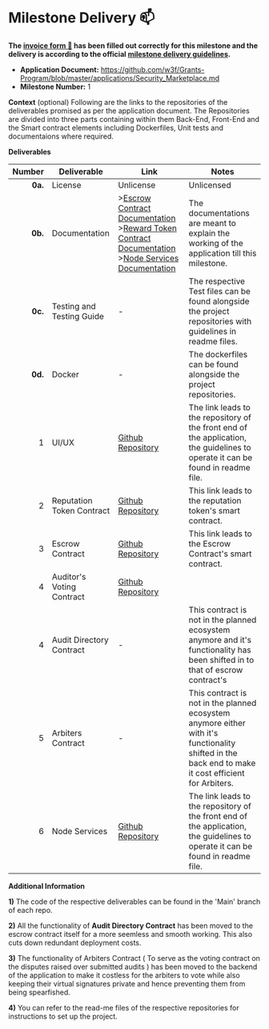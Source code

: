 # Milestone Delivery :mailbox:

**The [invoice form :pencil:](https://docs.google.com/forms/d/e/1FAIpQLSfmNYaoCgrxyhzgoKQ0ynQvnNRoTmgApz9NrMp-hd8mhIiO0A/viewform) has been filled out correctly for this milestone and the delivery is according to the official [milestone delivery guidelines](https://github.com/w3f/Grants-Program/blob/master/docs/Support%20Docs/milestone-deliverables-guidelines.md).**  

* **Application Document:** https://github.com/w3f/Grants-Program/blob/master/applications/Security_Marketplace.md
* **Milestone Number:** 1

**Context** (optional)
Following are the links to the repositories of the deliverables promised as per the application document. The Repositories are divided into three parts containing within them Back-End, Front-End and the Smart contract elements including Dockerfiles, Unit tests and documentaions where required.

**Deliverables**

| Number | Deliverable | Link | Notes |
| -----: | ----------- | ----- | ------- |
| **0a.** | License | Unlicense | Unlicensed |
| **0b.** | Documentation | >[Escrow Contract Documentation](https://github.com/ParthChaudhary31/Security_Marketplace_Smartcontract/blob/main/escrow/Escrow%20Doc.pdf) >[Reward Token Contract Documentation](https://github.com/ParthChaudhary31/Security_Marketplace_Smartcontract/blob/main/reward_token/Reward%20Token.pdf) >[Node Services Documentation](https://github.com/ParthChaudhary31/Security_Marketplace_Backend/blob/main/AuditBazaarBackendArchitecture.docx) | The documentations are meant to explain the working of the application till this milestone. |
| **0c.** | Testing and Testing Guide | - | The respective Test files can be found alongside the project repositories with guidelines in readme files. |
| **0d.** | Docker | - | The dockerfiles can be found alongside the project repositories.  |
| 1 | UI/UX | [Github Repository](https://github.com/ParthChaudhary31/Security_Marketplace_Frontend) | The link leads to the repository of the front end of the application, the guidelines to operate it can be found in readme file. |
| 2 | Reputation Token Contract | [Github Repository](https://github.com/ParthChaudhary31/Security_Marketplace_Smartcontract) | This link leads to the reputation token's smart contract.  |
| 3 | Escrow Contract| [Github Repository]([https://github.com/ParthChaudhary31/Security_Marketplace_Frontend](https://github.com/ParthChaudhary31/Security_Marketplace_Smartcontract)) | This link leads to the Escrow Contract's smart contract. |
| 4 | Auditor's Voting Contract | [Github Repository](https://github.com/ParthChaudhary31/Security_Marketplace_Smartcontract) |
| 4 | Audit Directory Contract | - | This contract is not in the planned ecosystem anymore and it's functionality has been shifted in to that of escrow contract's |
| 5 | Arbiters Contract | - | This contract is not in the planned ecosystem anymore either with it's functionality shifted in the back end to make it cost efficient for Arbiters. |
| 6 | Node Services | [Github Repository](https://github.com/ParthChaudhary31/Security_Marketplace_Backend) | The link leads to the repository of the front end of the application, the guidelines to operate it can be found in readme file. |

**Additional Information**

**1)** The code of the respective deliverables can be found in the 'Main' branch of each repo.

**2)** All the functionality of **Audit Directory Contract** has been moved to the escrow contract itself for a more seemless and smooth working. This also cuts down redundant deployment costs.

**3)** The functionality of Arbiters Contract ( To serve as the voting contract on the disputes raised over submitted audits ) has been moved to the backend of the application to make it costless for the arbiters to vote while also keeping their virtual signatures private and hence preventing them from being spearfished.

**4)** You can refer to the read-me files of the respective repositories for instructions to set up the project.
